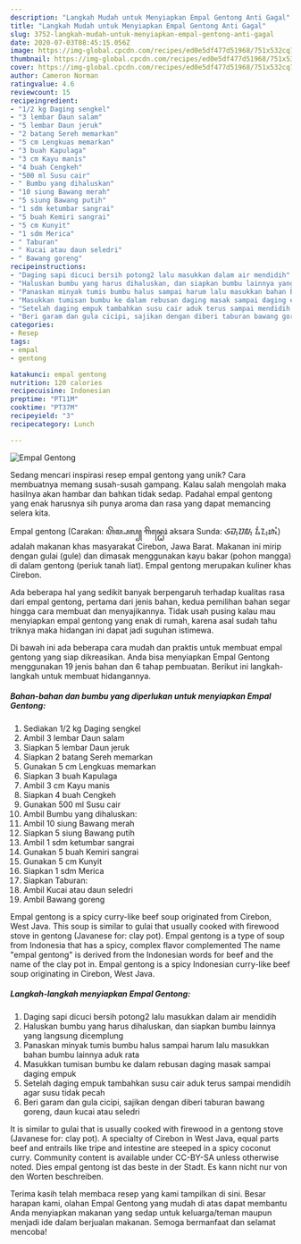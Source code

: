 ```yaml
---
description: "Langkah Mudah untuk Menyiapkan Empal Gentong Anti Gagal"
title: "Langkah Mudah untuk Menyiapkan Empal Gentong Anti Gagal"
slug: 3752-langkah-mudah-untuk-menyiapkan-empal-gentong-anti-gagal
date: 2020-07-03T08:45:15.056Z
image: https://img-global.cpcdn.com/recipes/ed0e5df477d51968/751x532cq70/empal-gentong-foto-resep-utama.jpg
thumbnail: https://img-global.cpcdn.com/recipes/ed0e5df477d51968/751x532cq70/empal-gentong-foto-resep-utama.jpg
cover: https://img-global.cpcdn.com/recipes/ed0e5df477d51968/751x532cq70/empal-gentong-foto-resep-utama.jpg
author: Cameron Norman
ratingvalue: 4.6
reviewcount: 15
recipeingredient:
- "1/2 kg Daging sengkel"
- "3 lembar Daun salam"
- "5 lembar Daun jeruk"
- "2 batang Sereh memarkan"
- "5 cm Lengkuas memarkan"
- "3 buah Kapulaga"
- "3 cm Kayu manis"
- "4 buah Cengkeh"
- "500 ml Susu cair"
- " Bumbu yang dihaluskan"
- "10 siung Bawang merah"
- "5 siung Bawang putih"
- "1 sdm ketumbar sangrai"
- "5 buah Kemiri sangrai"
- "5 cm Kunyit"
- "1 sdm Merica"
- " Taburan"
- " Kucai atau daun seledri"
- " Bawang goreng"
recipeinstructions:
- "Daging sapi dicuci bersih potong2 lalu masukkan dalam air mendidih"
- "Haluskan bumbu yang harus dihaluskan, dan siapkan bumbu lainnya yang langsung dicemplung"
- "Panaskan minyak tumis bumbu halus sampai harum lalu masukkan bahan bumbu lainnya aduk rata"
- "Masukkan tumisan bumbu ke dalam rebusan daging masak sampai daging empuk"
- "Setelah daging empuk tambahkan susu cair aduk terus sampai mendidih agar susu tidak pecah"
- "Beri garam dan gula cicipi, sajikan dengan diberi taburan bawang goreng, daun kucai atau seledri"
categories:
- Resep
tags:
- empal
- gentong

katakunci: empal gentong 
nutrition: 120 calories
recipecuisine: Indonesian
preptime: "PT11M"
cooktime: "PT37M"
recipeyield: "3"
recipecategory: Lunch

---
```



![Empal Gentong](https://img-global.cpcdn.com/recipes/ed0e5df477d51968/751x532cq70/empal-gentong-foto-resep-utama.jpg)

Sedang mencari inspirasi resep empal gentong yang unik? Cara membuatnya memang susah-susah gampang. Kalau salah mengolah maka hasilnya akan hambar dan bahkan tidak sedap. Padahal empal gentong yang enak harusnya sih punya aroma dan rasa yang dapat memancing selera kita.

Empal gentong (Carakan: ꦲꦼꦩ꧀ꦥꦭ꧀ ꦒꦼꦤ꧀ꦛꦺꦴꦁ aksara Sunda: ᮈᮙ᮪ᮕᮜ᮪ ᮍᮨᮔ᮪ᮒᮧᮀ) adalah makanan khas masyarakat Cirebon, Jawa Barat. Makanan ini mirip dengan gulai (gule) dan dimasak menggunakan kayu bakar (pohon mangga) di dalam gentong (periuk tanah liat). Empal gentong merupakan kuliner khas Cirebon.

Ada beberapa hal yang sedikit banyak berpengaruh terhadap kualitas rasa dari empal gentong, pertama dari jenis bahan, kedua pemilihan bahan segar hingga cara membuat dan menyajikannya. Tidak usah pusing kalau mau menyiapkan empal gentong yang enak di rumah, karena asal sudah tahu triknya maka hidangan ini dapat jadi suguhan istimewa.


Di bawah ini ada beberapa cara mudah dan praktis untuk membuat empal gentong yang siap dikreasikan. Anda bisa menyiapkan Empal Gentong menggunakan 19 jenis bahan dan 6 tahap pembuatan. Berikut ini langkah-langkah untuk membuat hidangannya.

<!--inarticleads1-->

##### Bahan-bahan dan bumbu yang diperlukan untuk menyiapkan Empal Gentong:

1. Sediakan 1/2 kg Daging sengkel
1. Ambil 3 lembar Daun salam
1. Siapkan 5 lembar Daun jeruk
1. Siapkan 2 batang Sereh memarkan
1. Gunakan 5 cm Lengkuas memarkan
1. Siapkan 3 buah Kapulaga
1. Ambil 3 cm Kayu manis
1. Siapkan 4 buah Cengkeh
1. Gunakan 500 ml Susu cair
1. Ambil  Bumbu yang dihaluskan:
1. Ambil 10 siung Bawang merah
1. Siapkan 5 siung Bawang putih
1. Ambil 1 sdm ketumbar sangrai
1. Gunakan 5 buah Kemiri sangrai
1. Gunakan 5 cm Kunyit
1. Siapkan 1 sdm Merica
1. Siapkan  Taburan:
1. Ambil  Kucai atau daun seledri
1. Ambil  Bawang goreng


Empal gentong is a spicy curry-like beef soup originated from Cirebon, West Java. This soup is similar to gulai that usually cooked with firewood stove in gentong (Javanese for: clay pot). Empal gentong is a type of soup from Indonesia that has a spicy, complex flavor complemented The name &#34;empal gentong&#34; is derived from the Indonesian words for beef and the name of the clay pot in. Empal gentong is a spicy Indonesian curry-like beef soup originating in Cirebon, West Java. 

<!--inarticleads2-->

##### Langkah-langkah menyiapkan Empal Gentong:

1. Daging sapi dicuci bersih potong2 lalu masukkan dalam air mendidih
1. Haluskan bumbu yang harus dihaluskan, dan siapkan bumbu lainnya yang langsung dicemplung
1. Panaskan minyak tumis bumbu halus sampai harum lalu masukkan bahan bumbu lainnya aduk rata
1. Masukkan tumisan bumbu ke dalam rebusan daging masak sampai daging empuk
1. Setelah daging empuk tambahkan susu cair aduk terus sampai mendidih agar susu tidak pecah
1. Beri garam dan gula cicipi, sajikan dengan diberi taburan bawang goreng, daun kucai atau seledri


It is similar to gulai that is usually cooked with firewood in a gentong stove (Javanese for: clay pot). A specialty of Cirebon in West Java, equal parts beef and entrails like tripe and intestine are steeped in a spicy coconut curry. Community content is available under CC-BY-SA unless otherwise noted. Dies empal gentong ist das beste in der Stadt. Es kann nicht nur von den Worten beschreiben. 

Terima kasih telah membaca resep yang kami tampilkan di sini. Besar harapan kami, olahan Empal Gentong yang mudah di atas dapat membantu Anda menyiapkan makanan yang sedap untuk keluarga/teman maupun menjadi ide dalam berjualan makanan. Semoga bermanfaat dan selamat mencoba!
